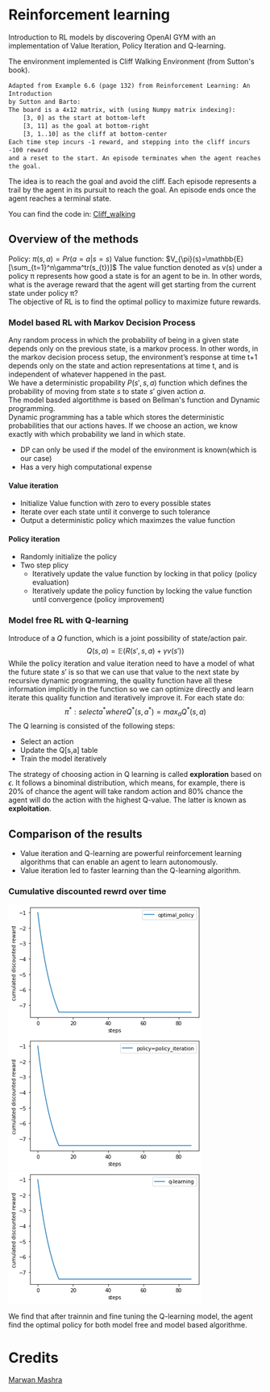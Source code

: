 # Reinforcement learning
Introduction to RL models by discovering OpenAI GYM with an implementation of Value Iteration, Policy Iteration
and Q-learning. 

The environment implemented is Cliff Walking Environment (from Sutton's book).

    Adapted from Example 6.6 (page 132) from Reinforcement Learning: An Introduction
    by Sutton and Barto:
    The board is a 4x12 matrix, with (using Numpy matrix indexing):
        [3, 0] as the start at bottom-left
        [3, 11] as the goal at bottom-right
        [3, 1..10] as the cliff at bottom-center
    Each time step incurs -1 reward, and stepping into the cliff incurs -100 reward
    and a reset to the start. An episode terminates when the agent reaches the goal.
The idea is to reach the goal and avoid the cliff. Each episode represents a trail by the agent in its pursuit to reach the goal.
An episode ends once the agent reaches a terminal state. 

You can find the code in: [Cliff_walking](Cliff_walking)

## Overview of the methods
Policy: 
$\pi(s,a) = Pr(a=a|s=s)$
Value function: 
$V_{\pi}(s)=\mathbb{E}[\sum_{t=1}^n\gamma^tr(s_{t})]$
The value function denoted as v(s) under a policy π represents how good a state is for an agent to be in. In other words, what is the average reward that the agent will get starting from the current state under policy π?\
The objective of RL is to find the optimal pollicy to maximize future rewards. 

### Model based RL with Markov Decision Process
Any random process in which the probability of being in a given state depends only on the previous state, is a markov process.
In other words, in the markov decision process setup, the environment’s response at time 
t+1 depends only on the state and action representations at time t, and is independent of whatever happened in the past.\
We have a deterministic propability $P(s',s,a)$ function which defines the probability of moving from state $s$ to state $s'$ given action $a$.\
The model basded algortithme is based on Bellman's function and Dynamic programming.\
Dynamic programming has a table which stores the deterministic probabilities that our actions haves. If we choose
an action, we know exactly with which probability we land in which state.
* DP can only be used if the model of the environment is known(which is our case)
* Has a very high computational expense


#### Value iteration
* Initialize Value function with zero to every possible states
* Iterate over each state until it converge to such tolerance 
* Output a deterministic policy which maximzes the value function 

#### Policy iteration
* Randomly initialize the policy 
* Two step plicy 
    * Iteratively update the value function by locking in that policy (policy evaluation)
    * Iteratively update the policy function by locking the value function until convergence (policy improvement)

### Model free RL with Q-learning
Introduce of a $Q$ function, which is a joint possibility of state/action pair. 
$$Q(s,a)= \mathbb{E}(R(s',s,a)+\gamma v(s'))$$
While the policy iteration and value iteration need to have a model of what the future state $s'$ is so that we can use that value to the next state by recursive dynamic programming, the quality function
have all these information implicitly in the function so we can optimize directly and learn iterate this quality function and iteratively improve it. 
For each state do:
$$\pi^{*}: select a^{*} where Q^{*}(s,a^{*})=max_{a}Q^{*}(s,a)$$
The Q learning is consisted of the following steps: 
* Select an action
* Update the Q[s,a] table
* Train the model iteratively

The strategy of choosing action in Q learning is called <b>exploration</b> based on $\epsilon$. It follows a binominal distribution, which
means, for example, there is 20% of chance the agent will take random action and 80% chance the agent will do the action with the highest Q-value.
The latter is known as <b>exploitation</b>.

## Comparison of the results
* Value iteration and Q-learning are powerful reinforcement learning algorithms that can enable an agent to learn autonomously.
* Value iteration led to faster learning than the Q-learning algorithm.

### Cumulative discounted rewrd over time
<img src="Img/optimal_policy.png">
<img src="Img/policy_iteration.png">
<img src="Img/qlearning.png">

We find that after trainnin and fine tuning the Q-learning model, the agent find the optimal policy for both model free and model based algorithme. 

# Credits 
[Marwan Mashra](https://github.com/MarwanMashra)


 




